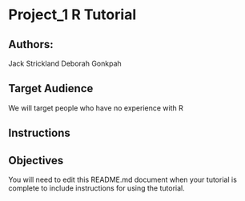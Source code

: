 # Project_1 R Tutorial

## Authors: 

Jack Strickland 
Deborah Gonkpah

## Target Audience

We will target people who have no experience with R

## Instructions



## Objectives



You will need to edit this README.md document when your tutorial is complete to include instructions for using the tutorial.
